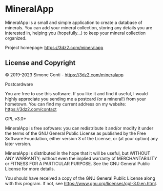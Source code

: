 
MineralApp
==========


MineralApp is a small and simple application to create a database of minerals.
You can add your mineral collection, storing any details you are interested in,
helping you (hopefully...) to keep your mineral collection organized.

Project homepage: https://3dz2.com/mineralapp


License and Copyright
---------------------

&copy; 2019-2023 Simone Conti - https://3dz2.com/mineralapp

Postcardware

You are free to use this software. If you like it and find it useful, I would
highly appreciate you sending me a postcard (or a mineral!) from your hometown.
You can find my current address on my website: https://3dz2.com/contact

GPL v3.0+

MineralApp is free software: you can redistribute it and/or modify it under the
terms of the GNU General Public License as published by the Free Software
Foundation, either version 3 of the License, or (at your option) any later
version.

MineralApp is distributed in the hope that it will be useful, but WITHOUT ANY
WARRANTY; without even the implied warranty of MERCHANTABILITY or FITNESS FOR A
PARTICULAR PURPOSE. See the GNU General Public License for more details.

You should have received a copy of the GNU General Public License along with
this program. If not, see https://www.gnu.org/licenses/gpl-3.0.en.html.

